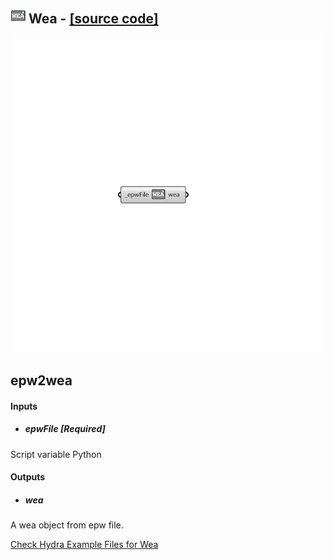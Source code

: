 ## ![](../../images/icons/Wea.png) Wea - [[source code]](https://github.com/ladybug-tools/honeybee-grasshopper/tree/master/plugin/grasshopper/src/HoneybeePlus_Wea.py)

![](../../images/components/Wea.png)

epw2wea
 -

#### Inputs
* ##### epwFile [Required]
Script variable Python

#### Outputs
* ##### wea
A wea object from epw file.


[Check Hydra Example Files for Wea](https://hydrashare.github.io/hydra/index.html?keywords=HoneybeePlus_Wea)